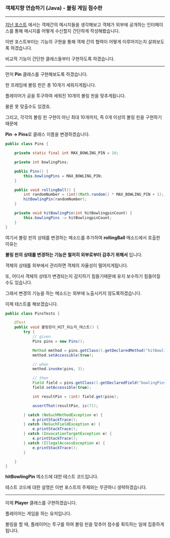 ### 객체지향 연습하기 (Java) - 볼링 게임 점수판

---

[지난 포스트](https://pro-dev.tistory.com/51) 에서는 객체간의 메시지들을 생각해보고 객체가 외부에 공개하는 인터페이스를 통해 메시지를 어떻게 수신할지 간단하게 작성해봤습니다.

이번 포스트부터는 기능의 구현을 통해 객체 간의 협력이 어떻게 이루어지는지 살펴보도록 하겠습니다.

비교적 기능이 간단한 클래스들부터 구현하도록 하겠습니다.

---

먼저 **Pin** 클래스를 구현해보도록 하겠습니다.

한 프레임에 볼링 핀은 총 10개가 세워지게됩니다.

플레이어가 공을 투구하여 세워진 10개의 볼링 핀을 맞추게됩니다.

물론 못 맞출수도 있겠죠.

그리고, 각각의 볼링 핀 구현이 아닌 최대 10개까지, 즉 0개 이상의 볼링 핀을 구현하기 때문에

**Pin -> Pins**로 클래스 이름을 변경하겠습니다.

```java
public class Pins {

    private static final int MAX_BOWLING_PIN = 10;

    private int bowlingPins;

    public Pins() {
        this.bowlingPins = MAX_BOWLING_PIN;
    }

    public void rollingBall() {
        int randomNumber = (int)(Math.random() * MAX_BOWLING_PIN + 1);
        hitBowlingPin(randomNumber);
    }

    private void hitBowlingPin(int hitBowlingpinCount) {
        this.bowlingPins -= hitBowlingpinCount;
    }
}
```
여기서 볼링 핀의 상태를 변경하는 메소드를 추가하여 **rollingBall** 메소드에서 호출한 이유는

**볼링 핀의 상태를 변경하는 기능은 철저히 외부로부터 감추기 위해서** 입니다.

객체의 상태를 외부에서 관리하면 객체의 자율성이 떨어지게됩니다.

또, 어디서 객체의 상태가 변경되는지 감지하기 힘들기때문에 유지 보수하기 힘들어질 수도 있습니다.

그래서 변경의 기능을 하는 메소드는 외부에 노출시키지 않도록하겠습니다.

이제 테스트를 해보겠습니다.

```java
public class PinsTests {

    @Test
    public void 볼링핀이_HIT_되는지_테스트() {
        try {
            // given
            Pins pins = new Pins();

            Method method = pins.getClass().getDeclaredMethod("hitBowlingPin", int.class);
            method.setAccessible(true);

            // when
            method.invoke(pins, 3);

            // then
            Field field = pins.getClass().getDeclaredField("bowlingPins");
            field.setAccessible(true);

            int resultPin = (int) field.get(pins);

            assertThat(resultPin, is(7));

        } catch (NoSuchMethodException e) {
            e.printStackTrace();
        } catch (NoSuchFieldException e) {
            e.printStackTrace();
        } catch (InvocationTargetException e) {
            e.printStackTrace();
        } catch (IllegalAccessException e) {
            e.printStackTrace();
        }

    }
}
```

**hitBowlingPin** 메소드에 대한 테스트 코드입니다.

테스트 코드에 대한 설명은 이번 포스트의 주제와는 무관하니 생략하겠습니다.

---

이제 **Player** 클래스를 구현하겠습니다.

플레이어는 게임을 하는 유저입니다.

볼링을 할 때, 플레이어는 투구를 하여 볼링 핀을 맞추어 점수를 획득하는 일에 집중하게 됩니다.







